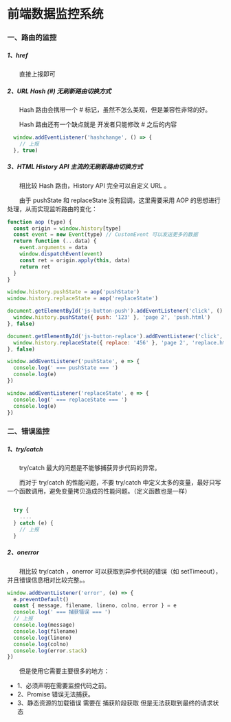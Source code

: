 # 前端数据监控系统

### 一、路由的监控

##### 1、href
  &emsp;&emsp;直接上报即可

##### 2、URL Hash (#) 无刷新路由切换方式

  &emsp;&emsp;Hash 路由会携带一个 # 标记，虽然不怎么美观，但是兼容性非常的好。

  &emsp;&emsp;Hash 路由还有一个缺点就是 开发者只能修改 # 之后的内容 


```JavaScript
  window.addEventListener('hashchange', () => {
    // 上报
  }, true)
```

##### 3、HTML History API 主流的无刷新路由切换方式

  &emsp;&emsp;相比较 Hash 路由，History API 完全可以自定义 URL 。

  &emsp;&emsp;由于 pushState 和 replaceState 没有回调，这里需要采用 AOP 的思想进行处理，从而实现监听路由的变化：

```JavaScript
function aop (type) {
  const origin = window.history[type]
  const event = new Event(type) // CustomEvent 可以发送更多的数据
  return function (...data) {
    event.arguments = data
    window.dispatchEvent(event)
    const ret = origin.apply(this, data)
    return ret
  }
}

window.history.pushState = aop('pushState')
window.history.replaceState = aop('replaceState')

document.getElementById('js-button-push').addEventListener('click', () => {
  window.history.pushState({ push: '123' }, 'page 2', 'push.html')
}, false)

document.getElementById('js-button-replace').addEventListener('click', () => {
  window.history.replaceState({ replace: '456' }, 'page 2', 'replace.html')
}, false)

window.addEventListener('pushState', e => {
  console.log(' === pushState === ')
  console.log(e)
})

window.addEventListener('replaceState', e => {
  console.log(' === replaceState === ')
  console.log(e)
})
```

### 二、错误监控

##### 1、try/catch

  &emsp;&emsp;try/catch 最大的问题是不能够捕获异步代码的异常。

  &emsp;&emsp;而对于 try/catch 的性能问题，不要 try/catch 中定义太多的变量，最好只写一个函数调用，避免变量拷贝造成的性能问题。（定义函数也是一样）

```JavaScript

  try {
    ....
  } catch (e) {
    // 上报
  }
```

##### 2、onerror

  &emsp;&emsp;相比较 try/catch ，onerror 可以获取到异步代码的错误（如 setTimeout），并且错误信息相对比较完整。。

```JavaScript
window.addEventListener('error', (e) => {
  e.preventDefault()
  const { message, filename, lineno, colno, error } = e
  console.log(' === 捕获错误 === ')
  // 上报
  console.log(message)
  console.log(filename)
  console.log(lineno)
  console.log(colno)
  console.log(error.stack)
})  
```

  &emsp;&emsp;但是使用它需要主要很多的地方：

  - 1、必须声明在需要监控代码之前。
  - 2、Promise 错误无法捕获。
  - 3、静态资源的加载错误 需要在 捕获阶段获取 但是无法获取到最终的请求状态


